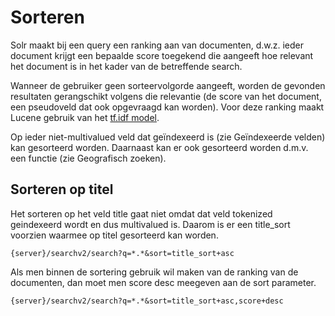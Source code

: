 ---
---

# Sorteren

Solr maakt bij een query een ranking aan van documenten, d.w.z. ieder document krijgt een bepaalde score toegekend die aangeeft hoe relevant het document is in het kader van de betreffende search.

Wanneer de gebruiker geen sorteervolgorde aangeeft, worden de gevonden resultaten gerangschikt volgens die relevantie (de score van het document, een pseudoveld dat ook opgevraagd kan worden). Voor deze ranking maakt Lucene gebruik van het [tf.idf model](http://en.wikipedia.org/wiki/Tf–idf).

Op ieder niet-multivalued veld dat geïndexeerd is (zie Geïndexeerde velden) kan gesorteerd worden. Daarnaast kan er ook gesorteerd worden d.m.v. een functie (zie Geografisch zoeken).

## Sorteren op titel

Het sorteren op het veld title gaat niet omdat dat veld tokenized geindexeerd wordt en dus multivalued is. Daarom is er een title_sort voorzien waarmee op titel gesorteerd kan worden.

```
{server}/searchv2/search?q=*.*&sort=title_sort+asc
```

Als men binnen de sortering gebruik wil maken van de ranking van de documenten, dan moet men score desc meegeven aan de sort parameter.

```
{server}/searchv2/search?q=*.*&sort=title_sort+asc,score+desc
```
